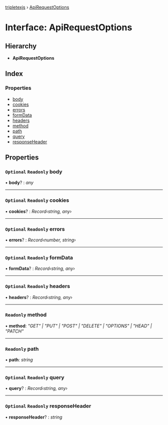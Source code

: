 [tripletexjs](../README.md) › [ApiRequestOptions](apirequestoptions.md)

# Interface: ApiRequestOptions

## Hierarchy

* **ApiRequestOptions**

## Index

### Properties

* [body](apirequestoptions.md#optional-readonly-body)
* [cookies](apirequestoptions.md#optional-readonly-cookies)
* [errors](apirequestoptions.md#optional-readonly-errors)
* [formData](apirequestoptions.md#optional-readonly-formdata)
* [headers](apirequestoptions.md#optional-readonly-headers)
* [method](apirequestoptions.md#readonly-method)
* [path](apirequestoptions.md#readonly-path)
* [query](apirequestoptions.md#optional-readonly-query)
* [responseHeader](apirequestoptions.md#optional-readonly-responseheader)

## Properties

### `Optional` `Readonly` body

• **body**? : *any*

___

### `Optional` `Readonly` cookies

• **cookies**? : *Record‹string, any›*

___

### `Optional` `Readonly` errors

• **errors**? : *Record‹number, string›*

___

### `Optional` `Readonly` formData

• **formData**? : *Record‹string, any›*

___

### `Optional` `Readonly` headers

• **headers**? : *Record‹string, any›*

___

### `Readonly` method

• **method**: *"GET" | "PUT" | "POST" | "DELETE" | "OPTIONS" | "HEAD" | "PATCH"*

___

### `Readonly` path

• **path**: *string*

___

### `Optional` `Readonly` query

• **query**? : *Record‹string, any›*

___

### `Optional` `Readonly` responseHeader

• **responseHeader**? : *string*

